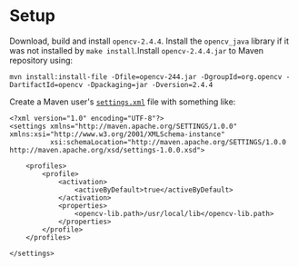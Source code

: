 Setup
=====

Download, build and install `opencv-2.4.4`.
Install the `opencv_java` library if it was not installed by `make install`.Install `opencv-2.4.4.jar` to Maven repository using:

    mvn install:install-file -Dfile=opencv-244.jar -DgroupId=org.opencv -DartifactId=opencv -Dpackaging=jar -Dversion=2.4.4

Create a Maven user's [`settings.xml`](http://maven.apache.org/settings.html) 
file with something like:

    <?xml version="1.0" encoding="UTF-8"?>
    <settings xmlns="http://maven.apache.org/SETTINGS/1.0.0" xmlns:xsi="http://www.w3.org/2001/XMLSchema-instance"
              xsi:schemaLocation="http://maven.apache.org/SETTINGS/1.0.0 http://maven.apache.org/xsd/settings-1.0.0.xsd">

        <profiles>
            <profile>
                <activation>
                    <activeByDefault>true</activeByDefault>
                </activation>
                <properties>
                    <opencv-lib.path>/usr/local/lib</opencv-lib.path>
                </properties>
            </profile>
        </profiles>

    </settings>
